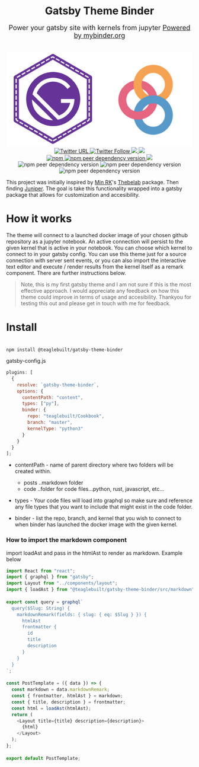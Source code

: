 <div align="center">
  <h1 style="margin-bottom: 0;">Gatsby Theme Binder</h1>
  <p style="margin-top: 1em; margin-bottom: 2em; font-size: large;">
    Power your gatsby site with kernels from jupyter
    <a href="https://mybinder.org" alt="drf" target="_blank" rel="noreferrer">
      Powered by mybinder.org
    </a>
    <div>
        <img src="https://raw.githubusercontent.com/teaglebuilt/gatsby-theme-binder/master/assets/imgonline-com-ua-twotoone-6B8knnTJ7Z.jpg">
    </div>
    <div>
        <a href="https://twitter.com/intent/tweet?text=Wow:&url=https%3A%2F%2Fgithub.com%2Fteaglebuilt%2Fgatsby-theme-binder">
          <img alt="Twitter URL" src="https://img.shields.io/twitter/url?style=social&url=https%3A%2F%2Fgithub.com%2Fteaglebuilt%2Fgatsby-theme-binder">
        </a>
        <a href="https://twitter.com/intent/follow?screen_name=TeagleDillan">
          <img alt="Twitter Follow" src="https://img.shields.io/twitter/follow/TeagleDillan?style=social">
        </a>
        <a href="https://github.com/teaglebuilt/gatsby-theme-binder">
          <img src="https://img.shields.io/github/watchers/teaglebuilt/gatsby-theme-binder?style=social">
        </a>
        <a href="https://github.com/teaglebuilt/gatsby-theme-binder">
          <img src="https://img.shields.io/github/stars/teaglebuilt/gatsby-theme-binder?style=social">
        </a>
    </div>
    <div>
      <a href="https://img.shields.io/npm/v/@teaglebuilt/gatsby-theme-binder">
        <img alt="npm" src="https://img.shields.io/npm/v/@teaglebuilt/gatsby-theme-binder">
      </a>
      <a href="https://www.gatsbyjs.org/packages/@teaglebuilt/gatsby-theme-binder">
        <img alt="npm peer dependency version" src="https://img.shields.io/npm/dependency-version/@teaglebuilt/gatsby-theme-binder/peer/gatsby">
      </a>
      <img src="https://img.shields.io/npm/dw/@teaglebuilt/gatsby-theme-binder">
      <img alt="npm peer dependency version" src="https://img.shields.io/npm/dependency-version/@teaglebuilt/gatsby-theme-binder/peer/gatsby-source-filesystem">
      <img alt="npm peer dependency version" src="https://img.shields.io/npm/dependency-version/@teaglebuilt/gatsby-theme-binder/peer/react">
      <img alt="npm peer dependency version" src="https://img.shields.io/npm/dependency-version/@teaglebuilt/gatsby-theme-binder/peer/react-dom">
  </div>
</div>

This project was initially inspired by [Min RK](https://github.com/minrk)'s
[Thebelab](https://github.com/minrk/thebelab) package. Then finding [Juniper](https://github.com/ines/juniper). The goal is take this functionality wrapped into a gatsby package that allows for customization and accesibility.

# How it works

The theme will connect to a launched docker image of your chosen github repository as a jupyter notebook. An active connection will persist to the given kernel that is active in your notebook. You can choose which kernel to connect to in your gatsby config. You can use this theme just for a source connection with server sent events, or you can also import the interactive text editor and execute / render results from the kernel itself as a remark component. There are further instructions below.

> Note, this is my first gatsby theme and I am not sure if this is the most effective approach. I would appreciate any feedback on how this theme could improve in terms of usage and accesibility. Thankyou for testing this out and please get in touch with me for feedback.

# Install

```

npm install @teaglebuilt/gatsby-theme-binder

```

gatsby-config.js

```js
plugins: [
  {
    resolve: `gatsby-theme-binder`,
    options: {
      contentPath: "content",
      types: ["py"],
      binder: {
        repo: "teaglebuilt/Cookbook",
        branch: "master",
        kernelType: "python3"
      }
    }
  }
];
```

- contentPath - name of parent directory where two folders will be created within.

  - posts ..markdown folder
  - code ..folder for code files...python, rust, javascript, etc...

- types - Your code files will load into graphql so make sure and reference any file types that you want to include that might exist in the code folder.

- binder - list the repo, branch, and kernel that you wish to connect to when binder has launched the docker image with the given kernel.

### How to import the markdown component

import loadAst and pass in the htmlAst to render as markdown. Example below

```js
import React from "react";
import { graphql } from "gatsby";
import Layout from "../components/layout";
import { loadAst } from "@teaglebuilt/gatsby-theme-binder/src/markdown";

export const query = graphql`
  query($Slug: String) {
    markdownRemark(fields: { slug: { eq: $Slug } }) {
      htmlAst
      frontmatter {
        id
        title
        description
      }
    }
  }
`;

const PostTemplate = ({ data }) => {
  const markdown = data.markdownRemark;
  const { frontmatter, htmlAst } = markdown;
  const { title, description } = frontmatter;
  const html = loadAst(htmlAst);
  return (
    <Layout title={title} description={description}>
      {html}
    </Layout>
  );
};

export default PostTemplate;
```
